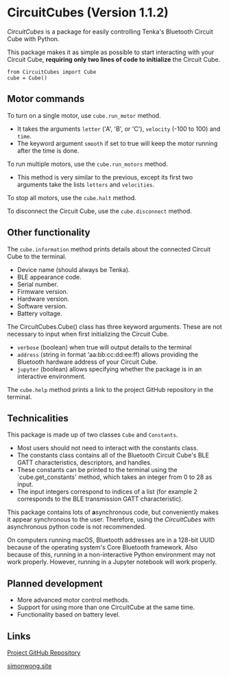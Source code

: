 # CircuitCubes (Version 1.1.2)

*CircuitCubes* is a package for easily controlling Tenka's Bluetooth Circuit Cube with Python. 

This package makes it as simple as possible to start interacting with your Circuit Cube, **requiring only two lines of code to initialize** the Circuit Cube. 
```
from CircuitCubes import Cube
cube = Cube()
```

## Motor commands

To turn on a single motor, use `cube.run_motor` method. 
* It takes the arguments `letter` ('A', 'B', or 'C'), `velocity` (-100 to 100) and `time`. 
* The keyword argument `smooth` if set to true will keep the motor running after the time is done. 

To run multiple motors, use the `cube.run_motors` method. 
* This method is very similar to the previous, except its first two arguments take the lists `letters` and `velocities`. 

To stop all motors, use the `cube.halt` method. 

To disconnect the Circuit Cube, use the `cube.disconnect` method. 

## Other functionality

The `cube.information` method prints details about the connected Circuit Cube to the terminal. 
* Device name (should always be Tenka). 
* BLE appearance code. 
* Serial number. 
* Firmware version. 
* Hardware version. 
* Software version. 
* Battery voltage. 

The CircuitCubes.Cube() class has three keyword arguments. These are not necessary to input when first initializing the Circuit Cube. 
* `verbose` (boolean) when true will output details to the terminal
* `address` (string in format 'aa:bb:cc:dd:ee:ff) allows providing the Bluetooth hardware address of your Circuit Cube. 
* `jupyter` (boolean) allows specifying whether the package is in an interactive environment. 

The `cube.help` method prints a link to the project GitHub repository in the terminal.

## Technicalities 

This package is made up of two classes `Cube` and `Constants`. 
* Most users should not need to interact with the constants class. 
* The constants class contains all of the Bluetooth Circuit Cube's BLE GATT characteristics, descriptors, and handles. 
* These constants can be printed to the terminal using the `cube.get_constants' method, which takes an integer from 0 to 28 as input. 
* The input integers correspond to indices of a list (for example 2 corresponds to the BLE transmission GATT characteristic). 

This package contains lots of **a**synchronous code, but conveniently makes it appear synchronous to the user. Therefore, using the *CircuitCubes* with asynchronous python code is not recommended. 

On computers running macOS, Bluetooth addresses are in a 128-bit UUID because of the operating system's Core Bluetooth framework. Also because of this, running in a non-interactive Python environment may not work properly. However, running in a Jupyter notebook will work properly. 

## Planned development 

* More advanced motor control methods. 
* Support for using more than one CircuitCube at the same time. 
* Functionality based on battery level. 

## Links 

[Project GitHub Repository](https://github.com/simon-code-git/CircuitCubes)

[simonwong.site](https://www.simonwong.site)
